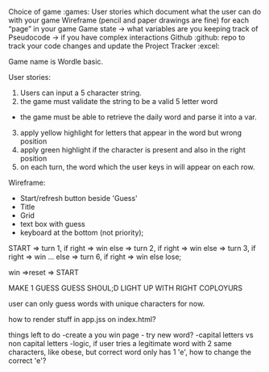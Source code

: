 Choice of game :games:
User stories which document what the user can do with your game
Wireframe (pencil and paper drawings are fine) for each “page” in your game
Game state -> what variables are you keeping track of
Pseudocode -> if you have complex interactions
Github :github:  repo to track your code changes and update the Project Tracker :excel:

Game name is Wordle basic.

User stories:
1. Users can input a 5 character string. 
2. the game must validate the string to be a valid 5 letter word
- the game must be able to retrieve the daily word and parse it into a var.
3. apply yellow highlight for letters that appear in the word but wrong position
4. apply green highlight if the character is present and also in the right position
5. on each turn, the word which the user keys in will appear on each row.


Wireframe:
- Start/refresh button beside 'Guess'
- Title
- Grid
- text box with guess
- keyboard at the bottom (not priority);


START => turn 1, if right => win
else => turn 2, if right => win
else => turn 3, if right => win
...
else => turn 6, if right => win
else lose;

win =>reset => START

MAKE 1 GUESS GUESS SHOUL;D LIGHT UP WITH RIGHT COPLOYURS

user can only guess words with unique characters for now. 

how to render stuff in app.jss on index.html?

things left to do
-create a you win page - try new word?
-capital letters vs non capital letters
-logic, if user tries a legitimate word with 2 same characters, like obese, but correct word only has 1 'e', how to 
change the correct 'e'?
